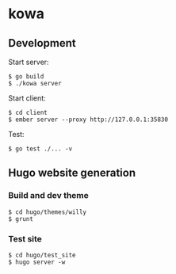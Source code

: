 kowa
====

## Development

Start server:

    $ go build
    $ ./kowa server

Start client:

    $ cd client
    $ ember server --proxy http://127.0.0.1:35830

Test:

    $ go test ./... -v


## Hugo website generation

### Build and dev theme

    $ cd hugo/themes/willy
    $ grunt

### Test site

    $ cd hugo/test_site
    $ hugo server -w
